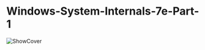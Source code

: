 # Windows-System-Internals-7e-Part-1
![ShowCover](https://github.com/gr33n37/Windows-System-Internals-7e-Part-1/assets/30112537/778f572e-dfa4-468a-9bb6-9972cadb24e8)
